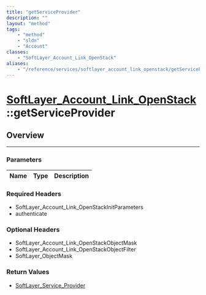 ```yaml
---
title: "getServiceProvider"
description: ""
layout: "method"
tags:
    - "method"
    - "sldn"
    - "Account"
classes:
    - "SoftLayer_Account_Link_OpenStack"
aliases:
    - "/reference/services/softlayer_account_link_openstack/getServiceProvider"
---
```

# [SoftLayer_Account_Link_OpenStack](/reference/services/SoftLayer_Account_Link_OpenStack)::getServiceProvider




## Overview 


-----

### Parameters 
|Name | Type | Description |
| --- | --- | --- |


### Required Headers
* SoftLayer_Account_Link_OpenStackInitParameters
* authenticate


### Optional Headers
* SoftLayer_Account_Link_OpenStackObjectMask
* SoftLayer_Account_Link_OpenStackObjectFilter
* SoftLayer_ObjectMask

### Return Values
* <a href='/reference/datatypes/SoftLayer_Service_Provider'>SoftLayer_Service_Provider </a>




